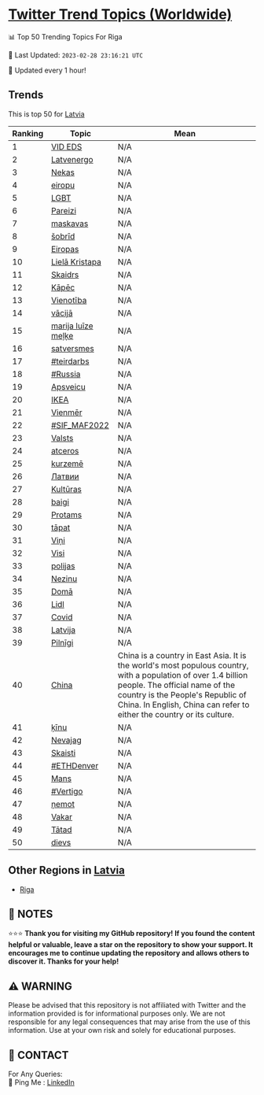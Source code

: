 [Twitter Trend Topics (Worldwide)](https://github.com/ErcinDedeoglu/Twitter-Trend-Topics)
==========


📊 Top 50 Trending Topics For Riga

📆 Last Updated: `2023-02-28 23:16:21 UTC`

🔧 Updated every 1 hour!


## Trends

This is top 50 for [Latvia](</Latvia>)

| Ranking | Topic | Mean |
| ------- | ------------ | ------------ |
| 1 | [VID EDS](http://twitter.com/search?q=VID+EDS) | N/A |
| 2 | [Latvenergo](http://twitter.com/search?q=Latvenergo) | N/A |
| 3 | [Nekas](http://twitter.com/search?q=Nekas) | N/A |
| 4 | [eiropu](http://twitter.com/search?q=eiropu) | N/A |
| 5 | [LGBT](http://twitter.com/search?q=LGBT) | N/A |
| 6 | [Pareizi](http://twitter.com/search?q=Pareizi) | N/A |
| 7 | [maskavas](http://twitter.com/search?q=maskavas) | N/A |
| 8 | [šobrīd](http://twitter.com/search?q=%c5%a1obr%c4%abd) | N/A |
| 9 | [Eiropas](http://twitter.com/search?q=Eiropas) | N/A |
| 10 | [Lielā Kristapa](http://twitter.com/search?q=Liel%c4%81+Kristapa) | N/A |
| 11 | [Skaidrs](http://twitter.com/search?q=Skaidrs) | N/A |
| 12 | [Kāpēc](http://twitter.com/search?q=K%c4%81p%c4%93c) | N/A |
| 13 | [Vienotība](http://twitter.com/search?q=Vienot%c4%abba) | N/A |
| 14 | [vācijā](http://twitter.com/search?q=v%c4%81cij%c4%81) | N/A |
| 15 | [marija luīze meļķe](http://twitter.com/search?q=marija+lu%c4%abze+me%c4%bc%c4%b7e) | N/A |
| 16 | [satversmes](http://twitter.com/search?q=satversmes) | N/A |
| 17 | [#teirdarbs](http://twitter.com/search?q=%23teirdarbs) | N/A |
| 18 | [#Russia](http://twitter.com/search?q=%23Russia) | N/A |
| 19 | [Apsveicu](http://twitter.com/search?q=Apsveicu) | N/A |
| 20 | [IKEA](http://twitter.com/search?q=IKEA) | N/A |
| 21 | [Vienmēr](http://twitter.com/search?q=Vienm%c4%93r) | N/A |
| 22 | [#SIF_MAF2022](http://twitter.com/search?q=%23SIF_MAF2022) | N/A |
| 23 | [Valsts](http://twitter.com/search?q=Valsts) | N/A |
| 24 | [atceros](http://twitter.com/search?q=atceros) | N/A |
| 25 | [kurzemē](http://twitter.com/search?q=kurzem%c4%93) | N/A |
| 26 | [Латвии](http://twitter.com/search?q=%d0%9b%d0%b0%d1%82%d0%b2%d0%b8%d0%b8) | N/A |
| 27 | [Kultūras](http://twitter.com/search?q=Kult%c5%abras) | N/A |
| 28 | [baigi](http://twitter.com/search?q=baigi) | N/A |
| 29 | [Protams](http://twitter.com/search?q=Protams) | N/A |
| 30 | [tāpat](http://twitter.com/search?q=t%c4%81pat) | N/A |
| 31 | [Viņi](http://twitter.com/search?q=Vi%c5%86i) | N/A |
| 32 | [Visi](http://twitter.com/search?q=Visi) | N/A |
| 33 | [polijas](http://twitter.com/search?q=polijas) | N/A |
| 34 | [Nezinu](http://twitter.com/search?q=Nezinu) | N/A |
| 35 | [Domā](http://twitter.com/search?q=Dom%c4%81) | N/A |
| 36 | [Lidl](http://twitter.com/search?q=Lidl) | N/A |
| 37 | [Covid](http://twitter.com/search?q=Covid) | N/A |
| 38 | [Latvija](http://twitter.com/search?q=Latvija) | N/A |
| 39 | [Pilnīgi](http://twitter.com/search?q=Piln%c4%abgi) | N/A |
| 40 | [China](http://twitter.com/search?q=China) | China is a country in East Asia. It is the world's most populous country, with a population of over 1.4 billion people. The official name of the country is the People's Republic of China. In English, China can refer to either the country or its culture. |
| 41 | [ķīnu](http://twitter.com/search?q=%c4%b7%c4%abnu) | N/A |
| 42 | [Nevajag](http://twitter.com/search?q=Nevajag) | N/A |
| 43 | [Skaisti](http://twitter.com/search?q=Skaisti) | N/A |
| 44 | [#ETHDenver](http://twitter.com/search?q=%23ETHDenver) | N/A |
| 45 | [Mans](http://twitter.com/search?q=Mans) | N/A |
| 46 | [#Vertigo](http://twitter.com/search?q=%23Vertigo) | N/A |
| 47 | [ņemot](http://twitter.com/search?q=%c5%86emot) | N/A |
| 48 | [Vakar](http://twitter.com/search?q=Vakar) | N/A |
| 49 | [Tātad](http://twitter.com/search?q=T%c4%81tad) | N/A |
| 50 | [dievs](http://twitter.com/search?q=dievs) | N/A |



## Other Regions in [Latvia](</Latvia>)

* [Riga](</Latvia/Riga.md>)



## 📝 NOTES

⭐⭐⭐ **Thank you for visiting my GitHub repository! If you found the content helpful or valuable, leave a star on the repository to show your support. It encourages me to continue updating the repository and allows others to discover it. Thanks for your help!**


## ⚠️ WARNING

Please be advised that this repository is not affiliated with Twitter and the information provided is for informational purposes only. We are not responsible for any legal consequences that may arise from the use of this information. Use at your own risk and solely for educational purposes.


## 📨 CONTACT

 For Any Queries:  
            🏓 Ping Me : [LinkedIn](https://www.linkedin.com/in/ercindedeoglu/)
